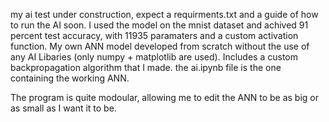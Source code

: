 my ai test 
under construction, expect a requirments.txt and a guide of how to run the AI soon.
I used the model on the mnist dataset and achived 91 percent test accuracy, with 11935 paramaters and a custom activation function.
My own ANN model developed from scratch without the use of any AI Libaries (only numpy + matplotlib are used). Includes a custom backpropagation algorithm that I made.
the ai.ipynb file is the one containing the working ANN.

The program is quite modoular, allowing me to edit the ANN to be as big or as small as I want it to be.
